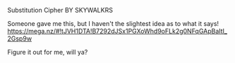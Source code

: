 Substitution Cipher
BY SKYWALKRS

Someone gave me this, but I haven't the slightest idea as to what it says! https://mega.nz/#!tJVH1DTA!B7292dJSx1PGXoWhd9oFLk2g0NFqGApBaItI_2Gsp9w

Figure it out for me, will ya?


